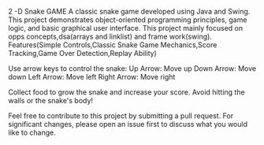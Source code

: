 2 -D Snake GAME
A classic snake game developed using Java and Swing. 
This project demonstrates object-oriented programming principles, game logic, and basic graphical user interface.
This project mainly focused on opps concepts,dsa(arrays and linklist) and frame work(swing).
Features(Simple Controls,Classic Snake Game Mechanics,Score Tracking,Game Over Detection,Replay Ability)

Use arrow keys to control the snake:
Up Arrow: Move up
Down Arrow: Move down
Left Arrow: Move left
Right Arrow: Move right

Collect food to grow the snake and increase your score. Avoid hitting the walls or the snake's body!

Feel free to contribute to this project by submitting a pull request. For significant changes, please open an issue first to discuss what you would like to change.
